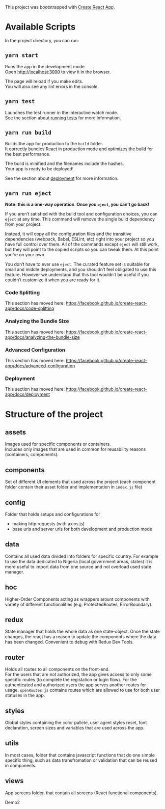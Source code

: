 This project was bootstrapped with [Create React App](https://github.com/facebook/create-react-app).

# Available Scripts

In the project directory, you can run:

## `yarn start`

Runs the app in the development mode.<br />
Open [http://localhost:3000](http://localhost:3000) to view it in the browser.

The page will reload if you make edits.<br />
You will also see any lint errors in the console.

## `yarn test`

Launches the test runner in the interactive watch mode.<br />
See the section about [running tests](https://facebook.github.io/create-react-app/docs/running-tests) for more information.

## `yarn run build`

Builds the app for production to the `build` folder.<br />
It correctly bundles React in production mode and optimizes the build for the best performance.

The build is minified and the filenames include the hashes.<br />
Your app is ready to be deployed!

See the section about [deployment](https://facebook.github.io/create-react-app/docs/deployment) for more information.

## `yarn run eject`

**Note: this is a one-way operation. Once you `eject`, you can’t go back!**

If you aren’t satisfied with the build tool and configuration choices, you can `eject` at any time. This command will remove the single build dependency from your project.

Instead, it will copy all the configuration files and the transitive dependencies (webpack, Babel, ESLint, etc) right into your project so you have full control over them. All of the commands except `eject` will still work, but they will point to the copied scripts so you can tweak them. At this point you’re on your own.

You don’t have to ever use `eject`. The curated feature set is suitable for small and middle deployments, and you shouldn’t feel obligated to use this feature. However we understand that this tool wouldn’t be useful if you couldn’t customize it when you are ready for it.

### Code Splitting

This section has moved here: https://facebook.github.io/create-react-app/docs/code-splitting

### Analyzing the Bundle Size

This section has moved here: https://facebook.github.io/create-react-app/docs/analyzing-the-bundle-size

### Advanced Configuration

This section has moved here: https://facebook.github.io/create-react-app/docs/advanced-configuration

### Deployment

This section has moved here: https://facebook.github.io/create-react-app/docs/deployment

# Structure of the project

## assets

Images used for specific components or containers.<br />
Includes only images that are used in common for reusability reasons (containers, components).

## components

Set of different UI elements that used across the project (each component folder contain their asset folder and implementation in `index.js` file)

## config

Folder that holds setups and configurations for
* making http requests (with axios.js)
* base urls and server urls for both development and production mode

## data

Contains all used data divided into folders for specific country. For example to use the data dedicated to Nigeria (local government areas, states) it is more useful to import data from one source and not overload used state manager.

## hoc

Higher-Order Components acting as wrappers arount components with variety of different functionalities (e.g. ProtectedRoutes, ErrorBoundary).

## redux 

State manager that holds the whole data as one state-object. Once the state changes, the react has a reason to update the components where the data has been changed. Convenient to debug with Redux Dev Tools.

## router

Holds all routes to all components on the front-end.<br />
For the users that are not authorized, the app gives access to only some specific routes (to complete the registation or login flow). For the authenticated and authorized users the app serves another routes for usage. `openRoutes.js` contains routes which are allowed to use for both user statuses in the app.

## styles

Global styles containing the color pallete, user agent styles reset, font declaration, screen sizes and variables that are used across the app.

## utils

In most cases, folder that contains javascript functions that do one simple specific thing, such as data transfromation or validation that can be reused in components.

## views

App screens folder, that contain all screens (React functional components).

Demo2